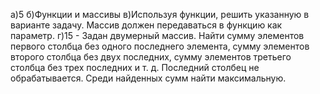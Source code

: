 а)5
б)Функции и массивы
в)Используя функции, решить указанную в варианте задачу. Массив должен передаваться в функцию как параметр.
г)15 - Задан двумерный массив. Найти сумму элементов первого столбца без одного последнего элемента, сумму элементов второго столбца без двух последних, сумму элементов третьего столбца без трех последних и т. д. Последний столбец не обрабатывается. Среди найденных сумм найти максимальную.
